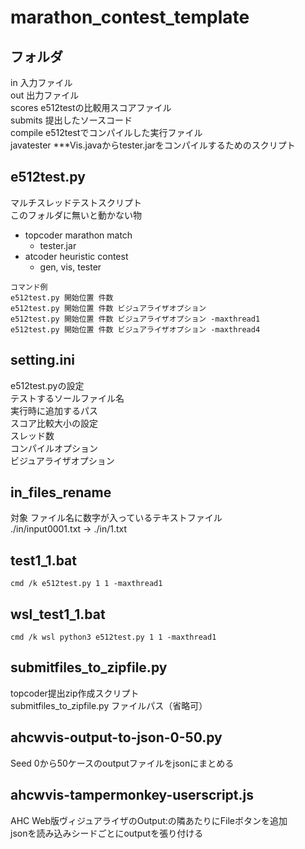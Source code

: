 # marathon_contest_template  
## フォルダ  
in 入力ファイル  
out 出力ファイル  
scores e512testの比較用スコアファイル  
submits 提出したソースコード  
compile e512testでコンパイルした実行ファイル  
javatester ***Vis.javaからtester.jarをコンパイルするためのスクリプト  
## e512test.py  
マルチスレッドテストスクリプト  
このフォルダに無いと動かない物  
- topcoder marathon match
  - tester.jar
- atcoder heuristic contest
  - gen, vis, tester
```
コマンド例
e512test.py 開始位置 件数  
e512test.py 開始位置 件数 ビジュアライザオプション
e512test.py 開始位置 件数 ビジュアライザオプション -maxthread1  
e512test.py 開始位置 件数 ビジュアライザオプション -maxthread4  
```

## setting.ini  
e512test.pyの設定  
テストするソールファイル名  
実行時に追加するパス  
スコア比較大小の設定  
スレッド数  
コンパイルオプション  
ビジュアライザオプション  

## in_files_rename
対象 ファイル名に数字が入っているテキストファイル  
./in/input0001.txt -> ./in/1.txt

## test1_1.bat
```cmd /k e512test.py 1 1 -maxthread1```
## wsl_test1_1.bat
```cmd /k wsl python3 e512test.py 1 1 -maxthread1```

## submitfiles_to_zipfile.py
topcoder提出zip作成スクリプト  
submitfiles_to_zipfile.py ファイルパス（省略可）  


## ahcwvis-output-to-json-0-50.py
Seed 0から50ケースのoutputファイルをjsonにまとめる  
## ahcwvis-tampermonkey-userscript.js
AHC Web版ヴィジュアライザのOutput:の隣あたりにFileボタンを追加  
jsonを読み込みシードごとにoutputを張り付ける  